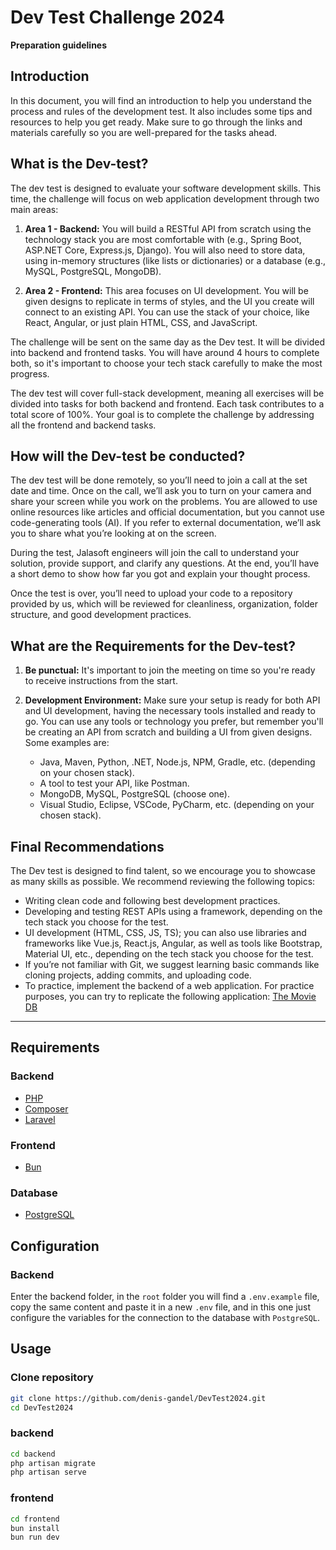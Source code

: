 # Dev Test Challenge 2024
**Preparation guidelines**
 
## Introduction
In this document, you will find an introduction to help you understand the process and rules of the development test. It also includes some tips and resources to help you get ready. Make sure to go through the links and materials carefully so you are well-prepared for the tasks ahead.
 
## What is the Dev-test?
The dev test is designed to evaluate your software development skills. This time, the challenge will focus on web application development through two main areas:
 
1. **Area 1 - Backend:** You will build a RESTful API from scratch using the technology stack you are most comfortable with (e.g., Spring Boot, ASP.NET Core, Express.js, Django). You will also need to store data, using in-memory structures (like lists or dictionaries) or a database (e.g., MySQL, PostgreSQL, MongoDB).
 
2. **Area 2 - Frontend:** This area focuses on UI development. You will be given designs to replicate in terms of styles, and the UI you create will connect to an existing API. You can use the stack of your choice, like React, Angular, or just plain HTML, CSS, and JavaScript.
 
The challenge will be sent on the same day as the Dev test. It will be divided into backend and frontend tasks. You will have around 4 hours to complete both, so it's important to choose your tech stack carefully to make the most progress.
 
The dev test will cover full-stack development, meaning all exercises will be divided into tasks for both backend and frontend. Each task contributes to a total score of 100%. Your goal is to complete the challenge by addressing all the frontend and backend tasks.
 
## How will the Dev-test be conducted?
The dev test will be done remotely, so you’ll need to join a call at the set date and time. Once on the call, we’ll ask you to turn on your camera and share your screen while you work on the problems. You are allowed to use online resources like articles and official documentation, but you cannot use code-generating tools (AI). If you refer to external documentation, we’ll ask you to share what you’re looking at on the screen.
 
During the test, Jalasoft engineers will join the call to understand your solution, provide support, and clarify any questions. At the end, you’ll have a short demo to show how far you got and explain your thought process.
 
Once the test is over, you’ll need to upload your code to a repository provided by us, which will be reviewed for cleanliness, organization, folder structure, and good development practices.
 
## What are the Requirements for the Dev-test?
1. **Be punctual:** It's important to join the meeting on time so you're ready to receive instructions from the start.
 
2. **Development Environment:** Make sure your setup is ready for both API and UI development, having the necessary tools installed and ready to go. You can use any tools or technology you prefer, but remember you'll be creating an API from scratch and building a UI from given designs. Some examples are:
   - Java, Maven, Python, .NET, Node.js, NPM, Gradle, etc. (depending on your chosen stack).
   - A tool to test your API, like Postman.
   - MongoDB, MySQL, PostgreSQL (choose one).
   - Visual Studio, Eclipse, VSCode, PyCharm, etc. (depending on your chosen stack).
 
## Final Recommendations
The Dev test is designed to find talent, so we encourage you to showcase as many skills as possible. We recommend reviewing the following topics:
- Writing clean code and following best development practices.
- Developing and testing REST APIs using a framework, depending on the tech stack you choose for the test.
- UI development (HTML, CSS, JS, TS); you can also use libraries and frameworks like Vue.js, React.js, Angular, as well as tools like Bootstrap, Material UI, etc., depending on the tech stack you choose for the test.
- If you’re not familiar with Git, we suggest learning basic commands like cloning projects, adding commits, and uploading code.
- To practice, implement the backend of a web application. For practice purposes, you can try to replicate the following application: [The Movie DB](https://www.themoviedb.org/)

---

## Requirements

### Backend
- [PHP](https://www.php.net/downloads.php)
- [Composer](https://getcomposer.org/download/)
- [Laravel](https://laravel.com/docs/11.x#creating-a-laravel-project)

### Frontend
- [Bun](https://bun.sh/)

### Database
- [PostgreSQL](https://www.postgresql.org/download/)

## Configuration

### Backend
Enter the backend folder, in the `root` folder you will find a `.env.example` file, copy the same content and paste it in a new `.env` file, and in this one just configure the variables for the connection to the database with `PostgreSQL`.

## Usage

### Clone repository

```bash
git clone https://github.com/denis-gandel/DevTest2024.git
cd DevTest2024
```

### backend

```bash
cd backend
php artisan migrate
php artisan serve
```

### frontend
```bash
cd frontend
bun install
bun run dev
```
